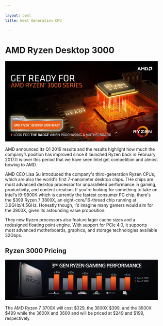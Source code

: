 ```yaml
---

layout: post
title: Next Generation CPU

---
```

# AMD Ryzen Desktop 3000
![Ryzen 3000 CPU](/images/ryzen-3.jpg "Ryzen 3000")

AMD announced its Q1 2019 results and the results highlight how much the company’s position has improved since it launched Ryzen back in February 2017.It is over this period that we have seen Intel get competition and almost bowing to AMD. 

AMD CEO Lisa Su introduced the company's third-generation Ryzen CPUs, which are also the world's first 7-nanometer desktop chips. THe chips are most advanced desktop processor for unparalleled performance in gaming, productivity, and content creation. If you're looking for something to take on Intel's i9-9900K which is currently the fastest consumer PC chip, there's the $399 Ryzen 7 3800X, an eight-core/16-thread chip running at 3.9GHz/4.5GHz. Honestly though, I'd imagine many gamers would aim for the 3900X, given its astounding value proposition.


They new Ryzen processors also feature lager cache sizes and a redesigned floating point engine. With support for PCIe 4.0, it supports most advanced motherboards, graphics, and storage technologies available 32Gbps.

## Ryzen 3000 Pricing
![Ryzen 3000 CPU](/images/computex2019.jpg "Ryzen 3000 Performance")

The AMD Ryzen 7 3700X will cost $329, the 3800X $399, and the 3900X $499 while the 3600X and 3600 and will be priced at $249 and $199, respectively.


